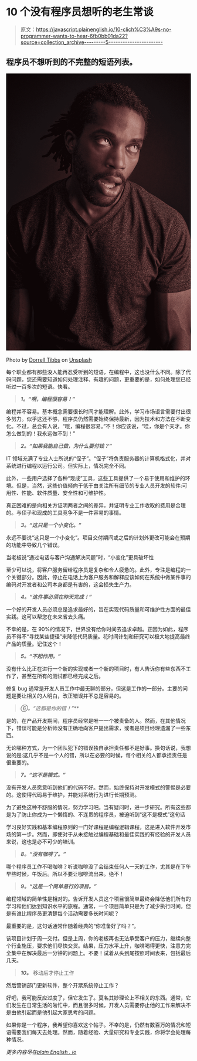 # 10 个没有程序员想听的老生常谈

> 原文：<https://javascript.plainenglish.io/10-clich%C3%A9s-no-programmer-wants-to-hear-6fb0bb01da22?source=collection_archive---------5----------------------->

## 程序员不想听到的不完整的短语列表。

![](img/ebe693a20336cd92bc453538eff9c8ec.png)

Photo by [Dorrell Tibbs](https://unsplash.com/@whatuprell?utm_source=medium&utm_medium=referral) on [Unsplash](https://unsplash.com?utm_source=medium&utm_medium=referral)

每个职业都有那些没人能再忍受听到的短语，在编程中，这也没什么不同。除了代码问题，您还需要知道如何处理注释、有趣的问题，更重要的是，如何处理您已经听过一百多次的短语。快看。

> ***1。“啊，编程很容易！”***

编程并不容易。基本概念需要很长时间才能理解。此外，学习市场语言需要付出很多努力。似乎这还不够，程序员仍然需要始终保持最新，因为技术和方法在不断变化。不过，总会有人说，“哦，编程很容易。”不！你应该说，“哇，你是个天才。你怎么做到的！我永远做不到！”

> ***2。“如果我能自己做，为什么要付钱？”***

IT 领域充满了专业人士所说的“侄子”。“侄子”将负责服务器的计算机格式化，并对系统进行编程以运行公司。但实际上，情况完全不同。

此外，一些用户选择了各种“现成”工具，这些工具提供了一个易于使用和维护的环境。但是，当然，这些价值倾向于低于由关注所有细节的专业人员开发的软件:可用性、性能、软件质量、安全性和可维护性。

真正困难的是向相关方证明两者之间的差异，并证明专业工作收取的费用是合理的。与侄子和现成的工具竞争不是一件容易的事情。

> ***3。“这只是一个小变化。”***

永远不要说“这只是一个小变化”。项目交付期间或之后的计划外更改可能会在预期的功能中导致几个错误。

当老板说“通过电话与客户沟通解决问题”时，“小变化”更具破坏性

至少可以说，将客户服务留给程序员是复杂和令人疲惫的。此外，专注是编程的一个关键部分。因此，停止在电话上为客户服务和解释应该如何在系统中做某件事的编码对开发者和公司本身都是有害的，这会损失生产力。

> ***4。“这件事必须在昨天完成！”***

一个好的开发人员必须总是追求最好的，旨在实现代码质量和可维护性方面的最佳实践。这可以帮您在未来省去头痛。

不幸的是，在 90%的情况下，世界没有给你时间去追求卓越。正因为如此，程序员不得不“寻找某些捷径”来降低代码质量。花时间计划和研究可以极大地提高最终产品的质量。记住这个！

> ***5。“不起作用。”***

没有什么比正在进行一个新的实现或者一个新的项目时，有人告诉你有些东西不工作了，甚至在所有的测试都已经完成之后。

修复 bug 通常是开发人员工作中最无聊的部分，但这是工作的一部分。主要的问题是要让相关的人明白，改正错误并不总是容易的。

> **⑥*。“这都是你的错！”***

是的，在产品开发期间，程序员经常是唯一一个被责备的人。然而，在其他情况下，错误可能是分析师没有正确地向客户提出需求，或者是项目经理遗漏了一些东西。

无论哪种方式，为一个团队犯下的错误独自承担责任都不是好事。换句话说，我想说的是:这几乎不是一个人的错，所以在必要的时候，每个相关的人都承担责任是很重要的。

> ***7。“这不是模式。”***

没有开发人员愿意听到他们的代码不好。然而，始终保持对开发模式的警惕是必要的。这使得代码易于维护，并能对系统行为进行长期预测。

为了避免这种不舒服的情况，努力学习吧。当有疑问时，进一步研究。所有这些都是为了防止你成为一个懒惰的、不连贯的程序员，被迫听到“这不是模式”这句话

学习良好实践和基本编程原则的一门好课程是编程逻辑课程，这是进入软件开发市场的第一步。然而，即使对于从未接触过编程基础和最佳实践的有经验的开发人员来说，这也是必不可少的培训。

> ***8。“没有咖啡了。”***

哪个程序员工作不喝咖啡？听说咖啡没了会结束任何人一天的工作，尤其是在下午早些时候，午饭后。所以不要让咖啡流出来。绝不！

> ***9。“这是一个简单易行的项目。”***

编程领域的简单性是相对的。告诉开发人员这个项目很简单最终会降低他们所有的学习和他们达到知识水平的旅程。通常，一个项目简单只是为了减少执行时间，但是有谁比程序员更清楚每个活动需要多长时间呢？

最重要的是，这句话通常伴随着经典的“你准备好了吗？”。

该项目计划于周一交付。但是上周，你的老板再也无法承受客户的压力，继续向整个行业施压，要求他们尽快交货。结果，压力水平上升，咖啡喝得更快，注意力完全集中在解决最后一分钟的问题上。不要！试着从头到尾按照时间表来，包括最后几天。

> ***10。*** 移动后才停止工作

然后营销部门更新软件，整个开票系统停止工作？

好吧，我可能反应过度了，但它发生了。莫名其妙理论上不相关的东西。通常，它们发生在日常生活的匆忙中，而且很多时候，开发人员需要停止他的工作来解决不是由他引起而是他引起大家思考的问题。

如果你是一个程序，我希望你喜欢这个帖子。不幸的是，仍然有数百万的情况和短语需要我们每天去处理。然而，随着经验、大量研究和专业实践，你将学会处理每种情况。

*更多内容尽在*[*plain English . io*](http://plainenglish.io/)